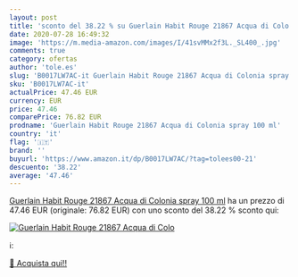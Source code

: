 ```yaml
---
layout: post
title: 'sconto del 38.22 % su Guerlain Habit Rouge 21867 Acqua di Colo  '
date: 2020-07-28 16:49:32
image: 'https://m.media-amazon.com/images/I/41svMMx2f3L._SL400_.jpg'
comments: true
category: ofertas
author: 'tole.es'
slug: 'B0017LW7AC-it Guerlain Habit Rouge 21867 Acqua di Colonia spray 100 ml'
sku: 'B0017LW7AC-it'
actualPrice: 47.46 EUR
currency: EUR
price: 47.46
comparePrice: 76.82 EUR
prodname: 'Guerlain Habit Rouge 21867 Acqua di Colonia spray 100 ml'
country: 'it'
flag: '🇮🇹'
brand: ''
buyurl: 'https://www.amazon.it/dp/B0017LW7AC/?tag=tolees00-21'
descuento: '38.22'
average: '47.46'
---
```


[Guerlain Habit Rouge 21867 Acqua di Colonia spray 100 ml](https://www.amazon.it/dp/B0017LW7AC/?tag=tolees00-21) ha un prezzo di 47.46 EUR (originale: 76.82 EUR) con uno sconto del 38.22 % sconto qui:

[![Guerlain Habit Rouge 21867 Acqua di Colo](https://m.media-amazon.com/images/I/41svMMx2f3L._SL400_.jpg)](https://www.amazon.it/dp/B0017LW7AC/?tag=tolees00-21)

ℹ️:


[🛒 Acquista qui!!](https://www.amazon.it/dp/B0017LW7AC/?tag=tolees00-21)
